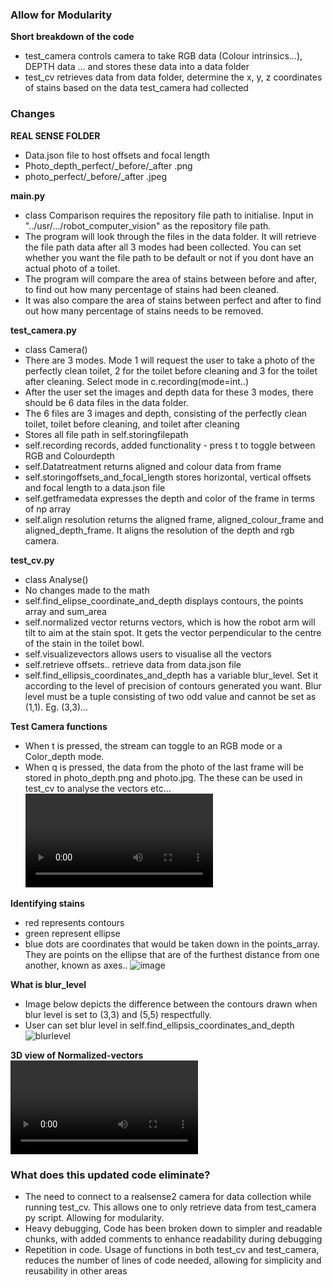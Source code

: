 ### Allow for Modularity
**Short breakdown of the code**
- test_camera controls camera to take RGB data (Colour intrinsics...), DEPTH data ... and stores these data into a data folder
- test_cv retrieves data from data folder, determine the x, y, z coordinates of stains based on the data test_camera had collected
### Changes

**REAL SENSE FOLDER**
- Data.json file to host offsets and focal length
- Photo_depth_perfect/_before/_after .png
- photo_perfect/_before/_after .jpeg

**main.py**
- class Comparison requires the repository file path to initialise. Input in "../usr/.../robot_computer_vision" as the repository file path. 
- The program will look through the files in the data folder. It will retrieve the file path data after all 3 modes had been collected. You can set whether you want the file path to be default or not if you dont have an actual photo of a toilet.
- The program will compare the area of stains between before and after, to find out how many percentage of stains had been cleaned. 
- It was also compare the area of stains between perfect and after to find out how many percentage of stains needs to be removed. 


**test_camera.py**
- class Camera()
- There are 3 modes. Mode 1 will request the user to take a photo of the perfectly clean toilet, 2 for the toilet before cleaning and 3 for the toilet after cleaning. Select mode in c.recording(mode=int..)
- After the user set the images and depth data for these 3 modes, there should be 6 data files in the data folder.
- The 6 files are 3 images and depth, consisting of the perfectly clean toilet, toilet before cleaning, and toilet after cleaning
- Stores all file path in self.storingfilepath
- self.recording records, added functionality - press t to toggle between RGB and Colourdepth
- self.Datatreatment returns aligned and colour data from frame
- self.storingoffsets_and_focal_length stores horizontal, vertical offsets and focal length to a data.json file
- self.getframedata expresses the depth and color of the frame in terms of np array
- self.align resolution returns the aligned frame, aligned_colour_frame and aligned_depth_frame. It aligns the resolution of the depth and rgb camera.

**test_cv.py**
- class Analyse()
- No changes made to the math
- self.find_elipse_coordinate_and_depth displays contours, the points array and sum_area
- self.normalized vector returns vectors, which is how the robot arm will tilt to aim at the stain spot. It gets the vector perpendicular to the centre of the stain in the toilet bowl.
- self.visualizevectors allows users to visualise all the vectors
- self.retrieve offsets.. retrieve data from data.json file
- self.find_ellipsis_coordinates_and_depth has a variable blur_level. Set it according to the level of precision of contours generated you want. Blur level must be a tuple consisting of two odd value and cannot be set as (1,1). Eg. (3,3)...

**Test Camera functions**
- When t is pressed, the stream can toggle to an RGB mode or a Color_depth mode.
- When q is pressed, the data from the photo of the last frame will be stored in photo_depth.png and photo.jpg. The these can be used in test_cv to analyse the vectors etc...
![depth_rgb_camera](https://github.com/BluePjCookies/robot_computor_vision/blob/main/screen_shot/Screen%20Recording%202024-01-11%20at%201.11.46%20PM.mov)

**Identifying stains**
- red represents contours
- green represent ellipse
- blue dots are coordinates that would be taken down in the points_array. They are points on the ellipse that are of the furthest distance from one another, known as axes..
![image](https://github.com/17688959374/robot_computor_vision/assets/128206550/0208efd7-6b04-4539-b47d-8d090d90770d)

**What is blur_level**
- Image below depicts the difference between the contours drawn when blur level is set to (3,3) and (5,5) respectfully. 
- User can set blur level in self.find_ellipsis_coordinates_and_depth
![blurlevel](https://github.com/BluePjCookies/robot_computor_vision/blob/main/screen_shot/image.png)

**3D view of Normalized-vectors**
![video](https://github.com/BluePjCookies/robot_computer_vision/blob/main/screen_shot/3dvector.mov)

### What does this updated code eliminate?

- The need to connect to a realsense2 camera for data collection while running test_cv. This allows one to only retrieve data from test_camera py script. Allowing for modularity.
- Heavy debugging, Code has been broken down to simpler and readable chunks, with added comments to enhance readability during debugging
- Repetition in code. Usage of functions in both test_cv and test_camera, reduces the number of lines of code needed, allowing for simplicity and reusability in other areas



   
